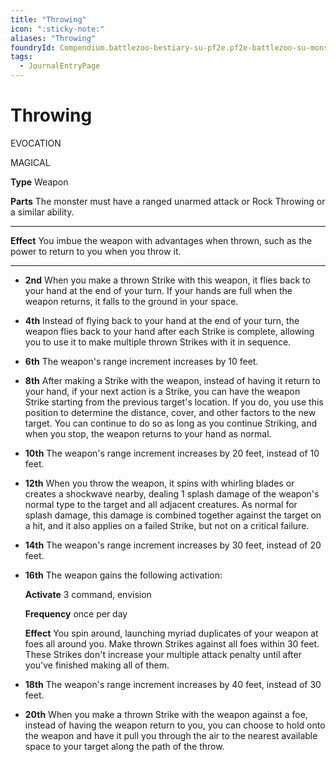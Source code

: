 ```yaml
---
title: "Throwing"
icon: ":sticky-note:"
aliases: "Throwing"
foundryId: Compendium.battlezoo-bestiary-su-pf2e.pf2e-battlezoo-su-monster-parts.JournalEntry.JbErDkeBQUxkKo2b.JournalEntryPage.FfJ42pzqI7A6RGmt
tags:
  - JournalEntryPage
---
```


# Throwing
EVOCATION

MAGICAL

**Type** Weapon

**Parts** The monster must have a ranged unarmed attack or Rock Throwing or a similar ability.

* * *

**Effect** You imbue the weapon with advantages when thrown, such as the power to return to you when you throw it.

* * *

*   **2nd** When you make a thrown Strike with this weapon, it flies back to your hand at the end of your turn. If your hands are full when the weapon returns, it falls to the ground in your space.
*   **4th** Instead of flying back to your hand at the end of your turn, the weapon flies back to your hand after each Strike is complete, allowing you to use it to make multiple thrown Strikes with it in sequence.
*   **6th** The weapon's range increment increases by 10 feet.
*   **8th** After making a Strike with the weapon, instead of having it return to your hand, if your next action is a Strike, you can have the weapon Strike starting from the previous target's location. If you do, you use this position to determine the distance, cover, and other factors to the new target. You can continue to do so as long as you continue Striking, and when you stop, the weapon returns to your hand as normal.
*   **10th** The weapon's range increment increases by 20 feet, instead of 10 feet.
*   **12th** When you throw the weapon, it spins with whirling blades or creates a shockwave nearby, dealing 1 splash damage of the weapon's normal type to the target and all adjacent creatures. As normal for splash damage, this damage is combined together against the target on a hit, and it also applies on a failed Strike, but not on a critical failure.
*   **14th** The weapon's range increment increases by 30 feet, instead of 20 feet.
*   **16th** The weapon gains the following activation:
    
    **Activate** 3 command, envision
    
    **Frequency** once per day
    
    **Effect** You spin around, launching myriad duplicates of your weapon at foes all around you. Make thrown Strikes against all foes within 30 feet. These Strikes don't increase your multiple attack penalty until after you've finished making all of them.
    
*   **18th** The weapon's range increment increases by 40 feet, instead of 30 feet.
*   **20th** When you make a thrown Strike with the weapon against a foe, instead of having the weapon return to you, you can choose to hold onto the weapon and have it pull you through the air to the nearest available space to your target along the path of the throw.